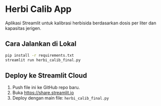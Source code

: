 # Herbi Calib App

Aplikasi Streamlit untuk kalibrasi herbisida berdasarkan dosis per liter dan kapasitas jerigen.

## Cara Jalankan di Lokal
```bash
pip install -r requirements.txt
streamlit run herbi_calib_final.py
```

## Deploy ke Streamlit Cloud
1. Push file ini ke GitHub repo baru.
2. Buka https://share.streamlit.io
3. Deploy dengan main file: `herbi_calib_final.py`
